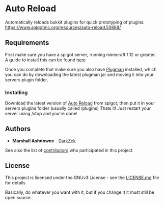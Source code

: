 # Auto Reload

Automatically reloads bukkit plugins for quick prototyping of plugins.
https://www.spigotmc.org/resources/auto-reload.50888/

## Requirements

First make sure you have a spigot server, running minecraft 1.12 or greater. A guide to install this can be found [here](https://www.spigotmc.org/wiki/spigot-installation/)

Once you complete that make sure you also have [Plugman](https://dev.bukkit.org/projects/plugman) installed, which you can do by downloading the latest plugman jar and moving it into your servers plugin folder.

### Installing

Download the latest version of [Auto Reload](https://www.spigotmc.org/resources/auto-reload.50888/) from spigot, then put it in your servers plugins folder (usually called /plugins)
Thats it! Just restart your server using /stop and you're done!

## Authors

* **Marshall Ashdowne** - [DarkZek](https://github.com/DarkZek)

See also the list of [contributors](https://github.com/darkzek/AutoReload/contributors) who participated in this project.

## License

This project is licensed under the GNUv3 License - see the [LICENSE.md](LICENSE.md) file for details

Basically, do whatever you want with it, but if you change it it must still be open source.
